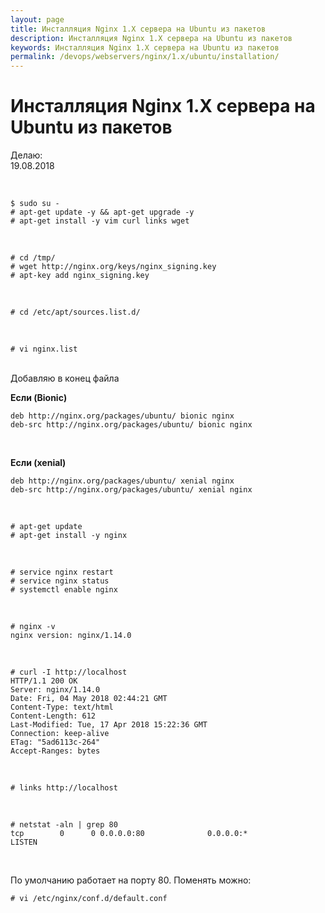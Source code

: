 ```yaml
---
layout: page
title: Инсталляция Nginx 1.X сервера на Ubuntu из пакетов
description: Инсталляция Nginx 1.X сервера на Ubuntu из пакетов
keywords: Инсталляция Nginx 1.X сервера на Ubuntu из пакетов
permalink: /devops/webservers/nginx/1.x/ubuntu/installation/
---
```


# Инсталляция Nginx 1.X сервера на Ubuntu из пакетов

Делаю:  
19.08.2018

<br/>

    $ sudo su -
    # apt-get update -y && apt-get upgrade -y
    # apt-get install -y vim curl links wget

<br/>

    # cd /tmp/
    # wget http://nginx.org/keys/nginx_signing.key
    # apt-key add nginx_signing.key

<br/>

    # cd /etc/apt/sources.list.d/

<br/>

    # vi nginx.list

<br/>
Добавляю в конец файла
<br/>

**Если (Bionic)**

```shell
deb http://nginx.org/packages/ubuntu/ bionic nginx
deb-src http://nginx.org/packages/ubuntu/ bionic nginx

```

<br/>

**Если (xenial)**

```shell
deb http://nginx.org/packages/ubuntu/ xenial nginx
deb-src http://nginx.org/packages/ubuntu/ xenial nginx

```

<br/>

    # apt-get update
    # apt-get install -y nginx

<br/>

    # service nginx restart
    # service nginx status
    # systemctl enable nginx

<br/>

    # nginx -v
    nginx version: nginx/1.14.0

<br/>

    # curl -I http://localhost
    HTTP/1.1 200 OK
    Server: nginx/1.14.0
    Date: Fri, 04 May 2018 02:44:21 GMT
    Content-Type: text/html
    Content-Length: 612
    Last-Modified: Tue, 17 Apr 2018 15:22:36 GMT
    Connection: keep-alive
    ETag: "5ad6113c-264"
    Accept-Ranges: bytes

<br/>

    # links http://localhost

<br/>

    # netstat -aln | grep 80
    tcp        0      0 0.0.0.0:80              0.0.0.0:*               LISTEN

<br/>

По умолчанию работает на порту 80. Поменять можно:

    # vi /etc/nginx/conf.d/default.conf

